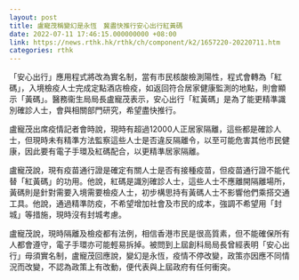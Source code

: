 ```yaml
---
layout: post
title: 盧寵茂稱變幻是永恆　冀盡快推行安心出行紅黃碼
date: 2022-07-11 17:46:15.000000000 +08:00
link: https://news.rthk.hk/rthk/ch/component/k2/1657220-20220711.htm
categories: rthk
---
```


「安心出行」應用程式將改為實名制，當有市民核酸檢測陽性，程式會轉為「紅碼」，入境檢疫人士完成定點酒店檢疫，如返回符合居家健康監測的地點，則會顯示「黃碼」。醫務衞生局局長盧寵茂表示，安心出行「紅黃碼」是為了能更精準識別確診人士，會與相關部門研究，希望盡快推行。

盧寵茂出席疫情記者會時說，現時有超過12000人正居家隔離，這些都是確診人士，但現時未有精準方法監察這些人士是否違反隔離令，以至可能危害其他市民健康，因此要有電子手環及紅碼配合，以更精準居家隔離。

盧寵茂說，現有疫苗通行證是確定有關人士是否有接種疫苗，但疫苗通行證不能代替「紅黃碼」的功用。他說，紅碼是識別確診人士，這些人士不應離開隔離場所，黃碼則是針對需要入境需要檢疫人士，初步構思持有黃碼人士不影響他們乘搭交通工具。他說，通過精準防疫，不希望增加社會及市民的成本，強調不希望用「封城」等措施，現時沒有封城考慮。

盧寵茂說，現時隔離及檢疫都有法例，相信香港市民是很高質素，但不能確保所有人都會遵守，電子手環亦可能輕易拆掉。被問到上屆創科局局長曾經表明「安心出行」毋須實名制，盧寵茂回應說，變幻是永恆，疫情不停改變，政策亦因應不同情況而改變，不認為政策上有改動，便代表與上屆政府有任何衝突。
